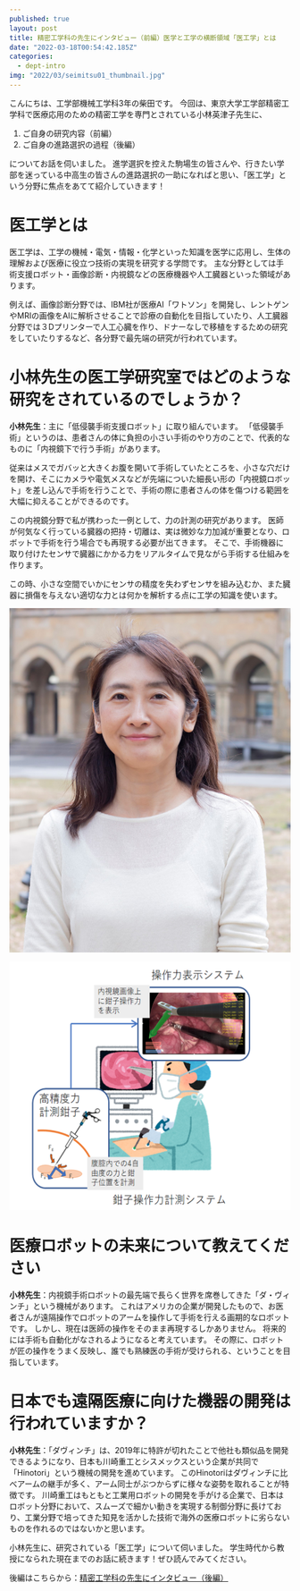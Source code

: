 ```yaml
---
published: true
layout: post
title: 精密工学科の先生にインタビュー（前編）医学と工学の横断領域「医工学」とは
date: "2022-03-18T00:54:42.185Z"
categories:
  - dept-intro
img: "2022/03/seimitsu01_thumbnail.jpg"
---
```


こんにちは、工学部機械工学科3年の柴田です。
今回は、東京大学工学部精密工学科で医療応用のための精密工学を専門とされている小林英津子先生に、
1. ご自身の研究内容（前編）
2. ご自身の進路選択の過程（後編）


についてお話を伺いました。
進学選択を控えた駒場生の皆さんや、行きたい学部を迷っている中高生の皆さんの進路選択の一助になればと思い、「医工学」という分野に焦点をあてて紹介していきます！

# 医工学とは

医工学は、工学の機械・電気・情報・化学といった知識を医学に応用し、生体の理解および医療に役立つ技術の実現を研究する学問です。
主な分野としては手術支援ロボット・画像診断・内視鏡などの医療機器や人工臓器といった領域があります。


例えば、画像診断分野では、IBM社が医療AI「ワトソン」を開発し、レントゲンやMRIの画像をAIに解析させることで診療の自動化を目指していたり、人工臓器分野では３Dプリンターで人工心臓を作り、ドナーなしで移植をするための研究をしていたりするなど、各分野で最先端の研究が行われています。

# 小林先生の医工学研究室ではどのような研究をされているのでしょうか？

**小林先生**：主に「低侵襲手術支援ロボット」に取り組んでいます。
「低侵襲手術」というのは、患者さんの体に負担の小さい手術のやり方のことで、代表的なものに「内視鏡下で行う手術」があります。


従来はメスでガバッと大きくお腹を開いて手術していたところを、小さな穴だけを開け、そこにカメラや電気メスなどが先端についた細長い形の「内視鏡ロボット」を差し込んで手術を行うことで、手術の際に患者さんの体を傷つける範囲を大幅に抑えることができるのです。


この内視鏡分野で私が携わった一例として、力の計測の研究があります。
医師が何気なく行っている臓器の把持・切離は、実は微妙な力加減が重要となり、ロボットで手術を行う場合でも再現する必要が出てきます。
そこで、手術機器に取り付けたセンサで臓器にかかる力をリアルタイムで見ながら手術する仕組みを作ります。

この時、小さな空間でいかにセンサの精度を失わずセンサを組み込むか、また臓器に損傷を与えない適切な力とは何かを解析する点に工学の知識を使います。


![prof](/assets/images/2022/03/seimitsu01_prof.jpg)

![op](/assets/images/2022/03/seimitsu01_op.jpg)


# 医療ロボットの未来について教えてください
**小林先生**：内視鏡手術ロボットの最先端で長らく世界を席巻してきた「ダ・ヴィンチ」という機械があります。
これはアメリカの企業が開発したもので、お医者さんが遠隔操作でロボットのアームを操作して手術を行える画期的なロボットです。
しかし、現在は医師の操作をそのまま再現するしかありません。
将来的には手術も自動化がなされるようになると考えています。
その際に、ロボットが匠の操作をうまく反映し、誰でも熟練医の手術が受けられる、ということを目指しています。


# 日本でも遠隔医療に向けた機器の開発は行われていますか？
**小林先生**：「ダヴィンチ」は、2019年に特許が切れたことで他社も類似品を開発できるようになり、日本も川崎重工とシスメックスという企業が共同で「Hinotori」という機械の開発を進めています。
このHinotoriはダヴィンチに比べアームの継手が多く、アーム同士がぶつからずに様々な姿勢を取れることが特徴です。
川崎重工はもともと工業用ロボットの開発を手がける企業で、日本はロボット分野において、スムーズで細かい動きを実現する制御分野に長けており、工業分野で培ってきた知見を活かした技術で海外の医療ロボットに劣らないものを作れるのではないかと思います。



小林先生に、研究されている「医工学」について伺いました。
学生時代から教授になられた現在までのお話に続きます！ぜひ読んでみてください。


後編はこちらから：[精密工学科の先生にインタビュー（後編）](/2022/03/18/seimitsu02.html)

